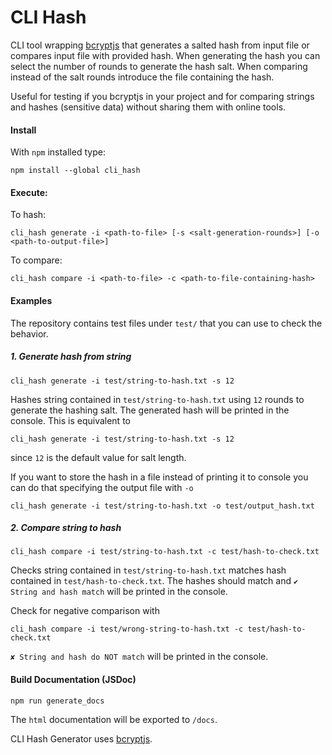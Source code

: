 # CLI Hash

CLI tool wrapping [bcryptjs](https://www.npmjs.com/package/bcryptjs) that generates a salted hash from input file or compares input file with provided hash. When generating the hash you can select the number of rounds to generate the hash salt. When comparing instead of the salt rounds introduce the file containing the hash.

Useful for testing if you bcryptjs in your project and for comparing strings and hashes (sensitive data) without sharing them with online tools.

#### Install

With `npm` installed type:

```
npm install --global cli_hash
```

#### Execute:

To hash:

```
cli_hash generate -i <path-to-file> [-s <salt-generation-rounds>] [-o <path-to-output-file>]
```

To compare:

```
cli_hash compare -i <path-to-file> -c <path-to-file-containing-hash>
```

#### Examples

The repository contains test files under `test/` that you can use to check the behavior.

##### 1. Generate hash from string

```
cli_hash generate -i test/string-to-hash.txt -s 12
```

Hashes string contained in `test/string-to-hash.txt` using `12` rounds to generate the hashing salt. The generated hash will be printed in the console. This is equivalent to

```
cli_hash generate -i test/string-to-hash.txt -s 12
```

since `12` is the default value for salt length.

If you want to store the hash in a file instead of printing it to console you can do that specifying the output file with `-o`

```
cli_hash generate -i test/string-to-hash.txt -o test/output_hash.txt
```

##### 2. Compare string to hash

```
cli_hash compare -i test/string-to-hash.txt -c test/hash-to-check.txt
```

Checks string contained in `test/string-to-hash.txt` matches hash contained in `test/hash-to-check.txt`. The hashes should match and `✔ String and hash match` will be printed in the console.

Check for negative comparison with

```
cli_hash compare -i test/wrong-string-to-hash.txt -c test/hash-to-check.txt
```

`✘ String and hash do NOT match` will be printed in the console.

#### Build Documentation (JSDoc)

```
npm run generate_docs
```

The `html` documentation will be exported to `/docs`.



CLI Hash Generator uses [bcryptjs](https://www.npmjs.com/package/bcryptjs).
